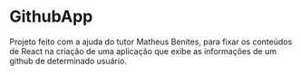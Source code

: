 # GithubApp


Projeto feito com a ajuda do tutor Matheus Benites, para fixar os conteúdos de React na criação de uma aplicação que exibe as informações de um github de determinado usuário.
